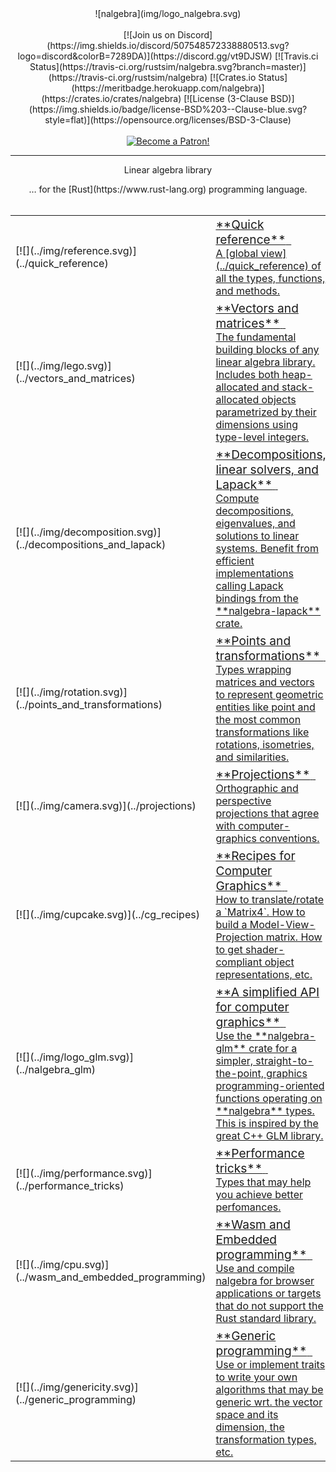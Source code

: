 <center>
![nalgebra](img/logo_nalgebra.svg)
</center>
<br/>
<center>
[![Join us on Discord](https://img.shields.io/discord/507548572338880513.svg?logo=discord&colorB=7289DA)](https://discord.gg/vt9DJSW)
[![Travis.ci Status](https://travis-ci.org/rustsim/nalgebra.svg?branch=master)](https://travis-ci.org/rustsim/nalgebra)
[![Crates.io Status](https://meritbadge.herokuapp.com/nalgebra)](https://crates.io/crates/nalgebra)
[![License (3-Clause BSD)](https://img.shields.io/badge/license-BSD%203--Clause-blue.svg?style=flat)](https://opensource.org/licenses/BSD-3-Clause)
<div style="text-align:center">
<br/>
<a href="https://www.patreon.com/bePatron?u=7111380" ><img src="../img/become_a_patron_button.png" alt="Become a Patron!" /></a>
</div>

-----

<span class="h1 headline">Linear algebra library</span>
<div></div>
<span class="subheadline">… for the [Rust](https://www.rust-lang.org) programming language.</span>
</center>

<br>

<table markdown="1">
  <tr>
      <td>[![](../img/reference.svg)](../quick_reference)</td>
      <td style="vertical-align:middle">
      <a href="../quick_reference" id="no_highlight">
      <div>
      <big>**Quick reference**</big>
      <span class="home_dummy_link">&nbsp;<i class="fa fa-external-link" aria-hidden="true"></i></span>
      <br>
      A [global view](../quick_reference) of all the types, functions, and methods.
      </div>
      </a>
      </td>
  </tr>

  <tr>
      <td>[![](../img/lego.svg)](../vectors_and_matrices)</td>
      <td style="vertical-align:middle">
      <a href="../vectors_and_matrices" id="no_highlight">
      <div>
      <big>**Vectors and matrices**</big>
      <span class="home_dummy_link">&nbsp;<i class="fa fa-external-link" aria-hidden="true"></i></span>
      <br>
      The fundamental building blocks of any linear algebra library. Includes
      both heap-allocated and stack-allocated objects parametrized by their
      dimensions using type-level integers.
      </div>
      </a>
      </td>
  </tr>

  <tr>
      <td>[![](../img/decomposition.svg)](../decompositions_and_lapack)</td>
      <td style="vertical-align:middle">
      <a href="../decompositions_and_lapack" id="no_highlight">
      <div>
      <big>**Decompositions, linear solvers, and Lapack**</big>
      <span class="home_dummy_link">&nbsp;<i class="fa fa-external-link" aria-hidden="true"></i></span>
      <br>
      Compute decompositions, eigenvalues, and solutions to linear systems.
      Benefit from efficient implementations calling Lapack bindings from the
      **nalgebra-lapack** crate.
      </div>
      </a>
      </td>
  </tr>

  <tr>
      <td>[![](../img/rotation.svg)](../points_and_transformations)</td>
      <td style="vertical-align:middle">
      <a href="../points_and_transformations" id="no_highlight">
      <div>
      <big>**Points and transformations**</big>
      <span class="home_dummy_link">&nbsp;<i class="fa fa-external-link" aria-hidden="true"></i></span>
      <br>
      Types wrapping matrices and vectors to represent geometric entities
      like point and the most common transformations like rotations,
      isometries, and similarities.
      </div>
      </a>
      </td>
  </tr>

  <tr>
      <td>[![](../img/camera.svg)](../projections)</td>
      <td style="vertical-align:middle">
      <a href="../projections" id="no_highlight">
      <div>
      <big>**Projections**</big>
      <span class="home_dummy_link">&nbsp;<i class="fa fa-external-link" aria-hidden="true"></i></span>
      <br>
      Orthographic and perspective projections that agree with
      computer-graphics conventions.
      </div>
      </a>
      </td>
  </tr>

  <tr>
      <td>[![](../img/cupcake.svg)](../cg_recipes)</td>
      <td style="vertical-align:middle">
      <a href="../cg_recipes" id="no_highlight">
      <div>
      <big>**Recipes for Computer Graphics**</big>
      <span class="home_dummy_link">&nbsp;<i class="fa fa-external-link" aria-hidden="true"></i></span>
      <br>
      How to translate/rotate a `Matrix4`. How to build a Model-View-Projection
      matrix. How to get shader-compliant object representations, etc.
      </div>
      </a>
      </td>
  </tr>
  
  <tr>
      <td>[![](../img/logo_glm.svg)](../nalgebra_glm)</td>
      <td style="vertical-align:middle">
      <a href="../nalgebra_glm" id="no_highlight">
      <div>
      <big>**A simplified API for computer graphics**</big>
      <span class="home_dummy_link">&nbsp;<i class="fa fa-external-link" aria-hidden="true"></i></span>
      <br>
      Use the **nalgebra-glm** crate for a simpler, straight-to-the-point, graphics programming-oriented functions operating
      on **nalgebra** types. This is inspired by the great C++ GLM library.
      </div>
      </a>
      </td>
  </tr>

  <tr>
      <td>[![](../img/performance.svg)](../performance_tricks)</td>
      <td style="vertical-align:middle">
      <a href="../performance_tricks" id="no_highlight">
      <div>
      <big>**Performance tricks**</big>
      <span class="home_dummy_link">&nbsp;<i class="fa fa-external-link" aria-hidden="true"></i></span>
      <br>
      Types that may help you achieve better perfomances.
      </div>
      </a>
      </td>
  </tr>

  <tr>
      <td>[![](../img/cpu.svg)](../wasm_and_embedded_programming)</td>
      <td style="vertical-align:middle">
      <a href="../wasm_and_embedded_programming" id="no_highlight">
      <div>
      <big>**Wasm and Embedded programming**</big>
      <span class="home_dummy_link">&nbsp;<i class="fa fa-external-link" aria-hidden="true"></i></span>
      <br>
      Use and compile nalgebra for browser applications or targets that do not support
      the Rust standard library.
      </div>
      </a>
      </td>
  </tr>

  <tr>
      <td>[![](../img/genericity.svg)](../generic_programming)</td>
      <td style="vertical-align:middle">
      <a href="../generic_programming" id="no_highlight">
      <div>
      <big>**Generic programming**</big>
      <span class="home_dummy_link">&nbsp;<i class="fa fa-external-link" aria-hidden="true"></i></span>
      <br>
      Use or implement traits to write your own algorithms that may be generic
      wrt. the vector space and its dimension, the transformation types, etc.
      </div>
      </a>
      </td>
  </tr>
</table>

